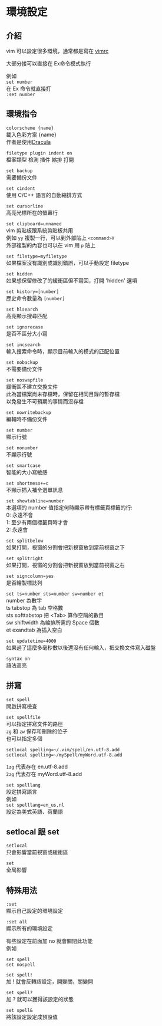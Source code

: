 # 環境設定

## 介紹

vim 可以設定很多環境，通常都是寫在 [vimrc](../shen-me-shi-vimrc/)

大部分接可以直接在 Ex命令模式執行

例如  
`set number`  
在 Ex 命令就直接打  
`:set number`

## 環境指令

`colorscheme {name}`  
載入色彩方案 {name}  
作者是使用[Dracula](../wai-gua-tui-jian/wai-guan/dracula.md)

`filetype plugin indent on`  
檔案類型 檢測 插件 縮排 打開

`set backup`  
需要備份文件

`set cindent`  
使用 C/C++ 語言的自動縮排方式

`set cursorline`  
高亮光標所在的螢幕行

`set clipboard=unnamed`  
vim 剪貼板跟系統剪貼板共用  
例如 `yy` 複製一行，可以到外部貼上 `<command>V`  
外部複製的內容也可以在 vim 用 `p` 貼上

`set filetype=myfiletype`  
如果檔案沒有識別或識別錯誤，可以手動設定 filetype

`set hidden`  
如果想保留修改了的緩衝區但不寫回，打開 'hidden' 選項

`set history=[number]`  
歷史命令數量為 `[number]`

`set hlsearch`  
高亮顯示搜尋匹配

`set ignorecase`  
是否不區分大小寫

`set incsearch`  
輸入搜索命令時，顯示目前輸入的模式的匹配位置

`set nobackup`  
不需要備份文件

`set noswapfile`  
緩衝區不建立交換文件  
此為當檔案尚未存檔時，保留在相同目錄的暫存檔  
以免發生不可預期的事情而沒存檔

`set nowritebackup`  
編輯時不備份文件

`set number`  
顯示行號

`set nonumber`  
不顯示行號

`set smartcase`  
智能的大小寫敏感

`set shortmess+=c`  
不顯示插入補全選單訊息

`set showtabline=number`  
本選項的 number 值指定何時顯示帶有標籤頁標籤的行:  
 0: 永遠不會  
1: 至少有兩個標籤頁時才會  
2: 永遠會

`set splitbelow`  
如果打開，視窗的分割會把新視窗放到當前視窗之下

`set splitright`  
如果打開，視窗的分割會把新視窗放到當前視窗之右

`set signcolumn=yes`  
是否繪製標誌列

`set ts=number sts=number sw=number et`  
number 為數字  
ts tabstop 為 tab 空格數  
sts softtabstop 把 &lt;Tab&gt; 算作空隔的數目  
sw shiftwidth 為縮排所需的 Space 個數  
et exandtab 為插入空白

`set updatetime=4000`  
如果過了這麼多毫秒數以後還沒有任何輸入，把交換文件寫入磁盤

`syntax on`  
語法高亮

## 拼寫

`set spell`  
開啟拼寫檢查

`set spellfile`  
可以指定拼寫文件的路徑  
`zg` 和 `zw` 保存和刪除的位子  
也可以指定多個

```text
setlocal spelling=~/.vim/spell/en.utf-8.add
setlocal spelling=~/mySpell/myWord.utf-8.add
```

`1zg` 代表存在 en.utf-8.add  
`2zg` 代表存在 myWord.utf-8.add

`set spelllang`  
設定拼寫語言  
例如  
`set spelllang=en_us,nl`  
設定為美式英語、荷蘭語

## setlocal 跟 set

`setlocal`  
只會影響當前視窗或緩衝區

`set`  
全局影響

## 特殊用法

`:set`  
顯示自己設定的環境設定

`:set all`  
顯示所有的環境設定

有些設定在前面加 no 就會關閉此功能  
例如

```text
set spell
set nospell
```

`set spell!`  
加 ! 就會反轉該設定，開變關，關變開

`set spell?`  
加 ? 就可以獲得該設定的狀態

`set spell&`  
將該設定設定成預設值

